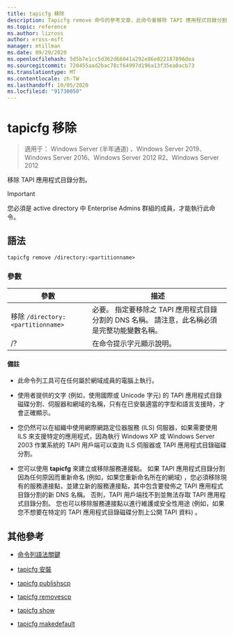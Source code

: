 ```yaml
---
title: tapicfg 移除
description: Tapicfg remove 命令的參考文章，此命令會移除 TAPI 應用程式目錄分割。
ms.topic: reference
ms.author: lizross
author: eross-msft
manager: mtillman
ms.date: 09/29/2020
ms.openlocfilehash: 5d5b7e1cc5d362d66041a292e86e022187896dea
ms.sourcegitcommit: 720455aad2bac78cf64997d196a13f35ea0acb73
ms.translationtype: MT
ms.contentlocale: zh-TW
ms.lasthandoff: 10/05/2020
ms.locfileid: "91730050"
---
```

# <a name="tapicfg-remove"></a>tapicfg 移除

> 適用于： Windows Server (半年通道) 、Windows Server 2019、Windows Server 2016、Windows Server 2012 R2、Windows Server 2012

移除 TAPI 應用程式目錄分割。

> [!IMPORTANT]
> 您必須是 active directory 中 Enterprise Admins 群組的成員，才能執行此命令。

## <a name="syntax"></a>語法

```
tapicfg remove /directory:<partitionname>
```

### <a name="parameters"></a>參數

| 參數 | 描述 |
|--|--|
| 移除 `/directory:<partitionname>` | 必要。 指定要移除之 TAPI 應用程式目錄分割的 DNS 名稱。 請注意，此名稱必須是完整功能變數名稱。 |
| /? | 在命令提示字元顯示說明。 |

#### <a name="remarks"></a>備註

- 此命令列工具可在任何屬於網域成員的電腦上執行。

- 使用者提供的文字 (例如，使用國際或 Unicode 字元) 的 TAPI 應用程式目錄磁碟分割、伺服器和網域的名稱，只有在已安裝適當的字型和語言支援時，才會正確顯示。

- 您仍然可以在組織中使用網際網路定位器服務 (ILS) 伺服器，如果需要使用 ILS 來支援特定的應用程式，因為執行 Windows XP 或 Windows Server 2003 作業系統的 TAPI 用戶端可以查詢 ILS 伺服器或 TAPI 應用程式目錄磁碟分割。

- 您可以使用 **tapicfg** 來建立或移除服務連接點。 如果 TAPI 應用程式目錄分割因為任何原因而重新命名 (例如，如果您重新命名所在的網域) ，您必須移除現有的服務連接點，並建立新的服務連接點，其中包含要發佈之 TAPI 應用程式目錄分割的新 DNS 名稱。 否則，TAPI 用戶端找不到並無法存取 TAPI 應用程式目錄分割。 您也可以移除服務連接點以進行維護或安全性用途 (例如，如果您不想要在特定的 TAPI 應用程式目錄磁碟分割上公開 TAPI 資料) 。

## <a name="additional-references"></a>其他參考

- [命令列語法關鍵](command-line-syntax-key.md)

- [tapicfg 安裝](tapicfg-install.md)

- [tapicfg publishscp](tapicfg-publishscp.md)

- [tapicfg removescp](tapicfg-removescp.md)

- [tapicfg show](tapicfg-show.md)

- [tapicfg makedefault](tapicfg-makedefault.md)